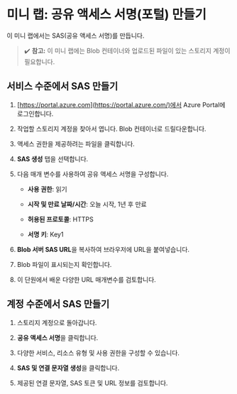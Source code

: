 ﻿# 미니 랩: 공유 액세스 서명(포털) 만들기

이 미니 랩에서는 SAS(공유 액세스 서명)를 만듭니다.

>:heavy_check_mark: **참고:** 이 미니 랩에는 Blob 컨테이너와 업로드된 파일이 있는 스토리지 계정이 필요합니다. 

## 서비스 수준에서 SAS 만들기

1. [https://portal.azure.com](https://portal.azure.com/)에서 Azure Portal에 로그인합니다.

2. 작업할 스토리지 계정을 찾아서 엽니다. Blob 컨테이너로 드릴다운합니다.

3. 액세스 권한을 제공하려는 파일을 클릭합니다.

4. **SAS 생성** 탭을 선택합니다.

5. 다음 매개 변수를 사용하여 공유 액세스 서명을 구성합니다.

   * **사용 권한**: 읽기

   * **시작 및 만료 날짜/시간**: 오늘 시작, 1년 후 만료

   * **허용된 프로토콜**: HTTPS

   * **서명 키**: Key1

6. **Blob 서버 SAS URL**을 복사하여 브라우저에 URL을 붙여넣습니다.

7. Blob 파일이 표시되는지 확인합니다.

8. 이 단원에서 배운 다양한 URL 매개변수를 검토합니다. 

## 계정 수준에서 SAS 만들기

1. 스토리지 계정으로 돌아갑니다.

2. **공유 액세스 서명**을 클릭합니다.

3. 다양한 서비스, 리소스 유형 및 사용 권한을 구성할 수 있습니다. 

4. **SAS 및 연결 문자열 생성**을 클릭합니다.

5. 제공된 연결 문자열, SAS 토큰 및 URL 정보를 검토합니다. 
